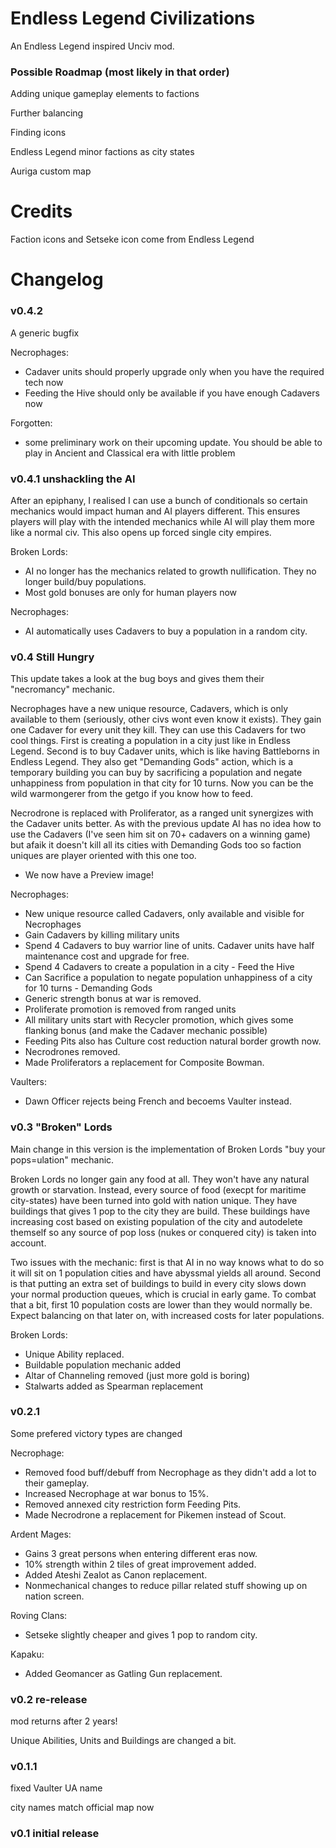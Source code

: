 # Endless Legend Civilizations
An Endless Legend inspired Unciv mod.

### Possible Roadmap (most likely in that order)
Adding unique gameplay elements to factions

Further balancing

Finding icons

Endless Legend minor factions as city states

Auriga custom map

# Credits
Faction icons and Setseke icon come from Endless Legend

# Changelog
### v0.4.2
A generic bugfix

Necrophages:
- Cadaver units should properly upgrade only when you have the required tech now
- Feeding the Hive should only be available if you have enough Cadavers now

Forgotten:
- some preliminary work on their upcoming update. You should be able to play in Ancient and Classical era with little problem

### v0.4.1 unshackling the AI
After an epiphany, I realised I can use a bunch of conditionals so certain mechanics would impact human and AI players different. This ensures players will play with the intended mechanics while AI will play them more like a normal civ. This also opens up forced single city empires.

Broken Lords:
- AI no longer has the mechanics related to growth nullification. They no longer build/buy populations.
- Most gold bonuses are only for human players now

Necrophages:
- AI automatically uses Cadavers to buy a population in a random city.

### v0.4 Still Hungry
This update takes a look at the bug boys and gives them their "necromancy" mechanic.

Necrophages have a new unique resource, Cadavers, which is only available to them (seriously, other civs wont even know it exists). They gain one Cadaver for every unit they kill. They can use this Cadavers for two cool things. First is creating a population in a city just like in Endless Legend. Second is to buy Cadaver units, which is like having Battleborns in Endless Legend. They also get "Demanding Gods" action, which is a temporary building you can buy by sacrificing a population and negate unhappiness from population in that city for 10 turns. Now you can be the wild warmongerer from the getgo if you know how to feed.

Necrodrone is replaced with Proliferator, as a ranged unit synergizes with the Cadaver units better. As with the previous update AI has no idea how to use the Cadavers (I've seen him sit on 70+ cadavers on a winning game) but afaik it doesn't kill all its cities with Demanding Gods too so faction uniques are player oriented with this one too.

- We now have a Preview image!
  
Necrophages:
- New unique resource called Cadavers, only available and visible for Necrophages
- Gain Cadavers by killing military units
- Spend 4 Cadavers to buy warrior line of units. Cadaver units have half maintenance cost and upgrade for free.
- Spend 4 Cadavers to create a population in a city - Feed the Hive
- Can Sacrifice a population to negate population unhappiness of a city for 10 turns - Demanding Gods
- Generic strength bonus at war is removed.
- Proliferate promotion is removed from ranged units
- All military units start with Recycler promotion, which gives some flanking bonus (and make the Cadaver mechanic possible)
- Feeding Pits also has Culture cost reduction natural border growth now.
- Necrodrones removed.
- Made Proliferators a replacement for Composite Bowman.
  
Vaulters:
- Dawn Officer rejects being French and becoems Vaulter instead.


### v0.3 "Broken" Lords
Main change in this version is the implementation of Broken Lords "buy your pops=ulation" mechanic. 

Broken Lords no longer gain any food at all. They won't have any natural growth or starvation. Instead, every source of food (execpt for maritime city-states) have been turned into gold with nation unique. They have buildings that gives 1 pop to the city they are build. These buildings have increasing cost based on existing population of the city and autodelete themself so any source of pop loss (nukes or conquered city) is taken into account.

Two issues with the mechanic: first is that AI in no way knows what to do so it will sit on 1 population cities and have abyssmal yields all around. Second is that putting an extra set of buildings to build in every city slows down your normal production queues, which is crucial in early game. To combat that a bit, first 10 population costs are lower than they would normally be. Expect balancing on that later on, with increased costs for later populations.

Broken Lords:
- Unique Ability replaced.
- Buildable population mechanic added
- Altar of Channeling removed (just more gold is boring)
- Stalwarts added as Spearman replacement

### v0.2.1
Some prefered victory types are changed

Necrophage:
- Removed food buff/debuff from Necrophage as they didn't add a lot to their gameplay.
- Increased Necrophage at war bonus to 15%.
- Removed annexed city restriction form Feeding Pits.
- Made Necrodrone a replacement for Pikemen instead of Scout.
  
Ardent Mages:
- Gains 3 great persons when entering different eras now.
- 10% strength within 2 tiles of great improvement added.
- Added Ateshi Zealot as Canon replacement.
- Nonmechanical changes to reduce pillar related stuff showing up on nation screen.
  
Roving Clans:
- Setseke slightly cheaper and gives 1 pop to random city.
  
Kapaku:
- Added Geomancer as Gatling Gun replacement.

### v0.2    re-release
mod returns after 2 years!

Unique Abilities, Units and Buildings are changed a bit.

### v0.1.1	
fixed Vaulter UA name

city names match official map now

### v0.1	initial release